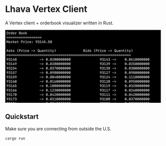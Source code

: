 # Lhava Vertex Client

A Vertex client + orderbook visualizer written in Rust.

<img src="readme-header.png" alt="Orderbook" width="600">

## Quickstart

Make sure you are connecting from outside the U.S.
```
cargo run
```
